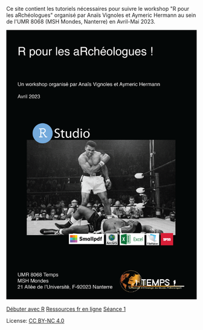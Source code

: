 Ce site contient les tutoriels nécessaires pour suivre le workshop "R pour les aRchéologues" organisé par Anaïs Vignoles et Aymeric Hermann au sein de l'UMR 8068 (MSH Mondes, Nanterre) en Avril-Mai 2023.

![image](poster.png)

[Débuter avec R](seance-0_debuter_avec_R.html)
[Ressources fr en ligne](seance-0_ressources-en-ligne.html)
[Séance 1](seance-1.html)

License: [CC BY-NC 4.0](https://creativecommons.org/licenses/by-nc/4.0/)

